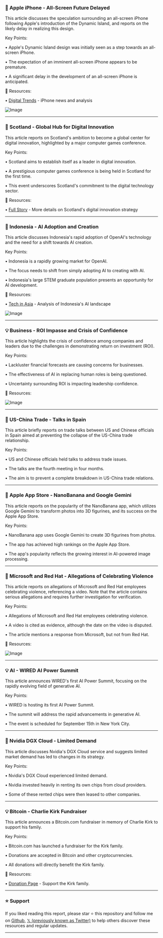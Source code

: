 ### 🤖 Apple iPhone - All-Screen Future Delayed

This article discusses the speculation surrounding an all-screen iPhone following Apple's introduction of the Dynamic Island, and reports on the likely delay in realizing this design.


Key Points:

•  Apple's Dynamic Island design was initially seen as a step towards an all-screen iPhone.


•  The expectation of an imminent all-screen iPhone appears to be premature.


•  A significant delay in the development of an all-screen iPhone is anticipated.


🔗 Resources:

• [Digital Trends](https://digitaltrends.com/phones/iphone-) - iPhone news and analysis

![Image](https://pbs.twimg.com/media/G05SKu-aQAA8oZV?format=jpg&name=small)


---

### 🚀 Scotland - Global Hub for Digital Innovation

This article reports on Scotland's ambition to become a global center for digital innovation, highlighted by a major computer games conference.


Key Points:

• Scotland aims to establish itself as a leader in digital innovation.


• A prestigious computer games conference is being held in Scotland for the first time.


• This event underscores Scotland's commitment to the digital technology sector.


🔗 Resources:

• [Full Story](buff.ly/dTczFs4) - More details on Scotland's digital innovation strategy


---

### 🤖 Indonesia - AI Adoption and Creation

This article discusses Indonesia's rapid adoption of OpenAI's technology and the need for a shift towards AI creation.


Key Points:

• Indonesia is a rapidly growing market for OpenAI.


•  The focus needs to shift from simply adopting AI to creating with AI.


•  Indonesia's large STEM graduate population presents an opportunity for AI development.


🔗 Resources:

• [Tech in Asia](buff.ly/4wANJPs) -  Analysis of Indonesia's AI landscape

![Image](https://pbs.twimg.com/media/G03gwDmWwAA-MU_?format=jpg&name=small)


---

### 💡 Business - ROI Impasse and Crisis of Confidence

This article highlights the crisis of confidence among companies and leaders due to the challenges in demonstrating return on investment (ROI).


Key Points:

•  Lackluster financial forecasts are causing concerns for businesses.


•  The effectiveness of AI in replacing human roles is being questioned.


•  Uncertainty surrounding ROI is impacting leadership confidence.



🔗 Resources:

![Image](https://pbs.twimg.com/media/G004wQfXcAAc_xc?format=jpg&name=small)


---

### 🤖 US-China Trade - Talks in Spain

This article briefly reports on trade talks between US and Chinese officials in Spain aimed at preventing the collapse of the US-China trade relationship.


Key Points:

• US and Chinese officials held talks to address trade issues.


•  The talks are the fourth meeting in four months.


•  The aim is to prevent a complete breakdown in US-China trade relations.



---

### 🚀 Apple App Store - NanoBanana and Google Gemini

This article reports on the popularity of the NanoBanana app, which utilizes Google Gemini to transform photos into 3D figurines, and its success on the Apple App Store.


Key Points:

• NanoBanana app uses Google Gemini to create 3D figurines from photos.


• The app has achieved high rankings on the Apple App Store.


• The app's popularity reflects the growing interest in AI-powered image processing.



---

### 🤖 Microsoft and Red Hat - Allegations of Celebrating Violence

This article reports on allegations of Microsoft and Red Hat employees celebrating violence, referencing a video.  Note that the article contains serious allegations and requires further investigation for verification.



Key Points:

• Allegations of Microsoft and Red Hat employees celebrating violence.


•  A video is cited as evidence, although the date on the video is disputed.


•  The article mentions a response from Microsoft, but not from Red Hat.



🔗 Resources:

![Image](https://pbs.twimg.com/amplify_video_thumb/1967080144842932224/img/LJQWxCdj-dIQWU_r.jpg)


---

### 💡 AI - WIRED AI Power Summit

This article announces WIRED's first AI Power Summit, focusing on the rapidly evolving field of generative AI.


Key Points:

• WIRED is hosting its first AI Power Summit.


• The summit will address the rapid advancements in generative AI.


• The event is scheduled for September 15th in New York City.



---

### 🤖 Nvidia DGX Cloud - Limited Demand

This article discusses Nvidia's DGX Cloud service and suggests limited market demand has led to changes in its strategy.


Key Points:

• Nvidia's DGX Cloud experienced limited demand.


• Nvidia invested heavily in renting its own chips from cloud providers.


• Some of these rented chips were then leased to other companies.



---

### 💡 Bitcoin - Charlie Kirk Fundraiser

This article announces a Bitcoin.com fundraiser in memory of Charlie Kirk to support his family.


Key Points:

• Bitcoin.com has launched a fundraiser for the Kirk family.


•  Donations are accepted in Bitcoin and other cryptocurrencies.


•  All donations will directly benefit the Kirk family.


🔗 Resources:

• [Donation Page](bitcoin.com/charlie-kirk-b) - Support the Kirk family.


---

### ⭐️ Support

If you liked reading this report, please star ⭐️ this repository and follow me on [Github](https://github.com/Drix10), [𝕏 (previously known as Twitter)](https://x.com/DRIX_10_) to help others discover these resources and regular updates.

---